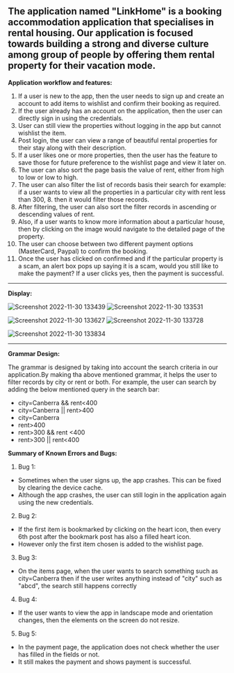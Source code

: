 **The application named "LinkHome" is a booking accommodation application that specialises in rental housing. Our application is focused towards building a strong and diverse culture among group of people by offering them rental property for their vacation mode.**
-----------------------------------------------------------------------------------------------------------------------------------------------------------------------

**Application workflow and features:**
1. If a user is new to the app, then the user needs to sign up and create an account to add items to wishlist and confirm their booking as required.
2. If the user already has an account on the application, then the user can directly sign in using the credentials.
3. User can still view the properties without logging in the app but cannot wishlist the item.
4. Post login, the user can view a range of beautiful rental properties for their stay along with their description.
5. If a user likes one or more properties, then the user has the feature to save those for future preference to the wishlist page and view it later on.
6. The user can also sort the page basis the value of rent, either from high to low or low to high.
7. The user can also filter the list of records basis their search for example: if a user wants to view all the properties in a particular city with rent less than 300, 8. then it would filter those records.
9. After filtering, the user can also sort the filter records in ascending or descending values of rent.
10. Also, if a user wants to know more information about a particular house, then by clicking on the image would navigate to the detailed page of the property.
11. The user can choose between two different payment options (MasterCard, Paypal) to confirm the booking.
12. Once the user has clicked on confirmed and if the particular property is a scam, an alert box pops up saying it is a scam, would you still like to make the payment? If a user clicks yes, then the payment is successful.
-------------------------

**Display:**

 
![Screenshot 2022-11-30 133439](https://user-images.githubusercontent.com/111576857/204693830-695c5206-9fc5-446e-8391-ef92852d13f0.png)
![Screenshot 2022-11-30 133531](https://user-images.githubusercontent.com/111576857/204693944-e7e994b2-5fc0-4dd2-9093-a36aebfeb2b0.png)

![Screenshot 2022-11-30 133627](https://user-images.githubusercontent.com/111576857/204694076-d089d59f-2af2-430e-92b6-0cf283340669.png)
![Screenshot 2022-11-30 133728](https://user-images.githubusercontent.com/111576857/204694200-9bfc8f94-b2e7-4adb-bf57-7034d1f74ddf.png)

![Screenshot 2022-11-30 133834](https://user-images.githubusercontent.com/111576857/204694396-523e25b0-2e1a-4742-9090-7efbd7c1c2c7.png)

-------------------------
**Grammar Design:**

The grammar is designed by taking into account the search criteria in our application.By making tha above mentioned grammar, it helps the user to filter records by city or rent or both. For example, the user can search by adding the below mentioned query in the search bar:
- city=Canberra && rent<400
- city=Canberra || rent>400
- city=Canberra
- rent>400
- rent>300 && rent <400
- rent>300 || rent<400


**Summary of Known Errors and Bugs:**
1. Bug 1:
- Sometimes when the user signs up, the app crashes. This can be fixed by clearing the device cache.
- Although the app crashes, the user can still login in the application again using the new credentials.
2. Bug 2:
- If the first item is bookmarked by clicking on the heart icon, then every 6th post after the bookmark post has also a filled heart icon.
- However only the first item chosen is added to the wishlist page.

3. Bug 3:
- On the items page, when the user wants to search something such as city=Canberra then if the user writes anything instead of "city" such as "abcd", the search still happens correctly

4. Bug 4:
- If the user wants to view the app in landscape mode and orientation changes, then the elements on the screen do not resize.

5. Bug 5:
- In the payment page, the application does not check whether the user has filled in the fields or not.
- It still makes the payment and shows payment is successful.
